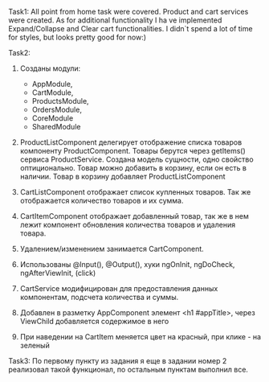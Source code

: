 Task1:
All point from home task were covered.
Product and cart services were created. As for additional functionality I ha ve implemented Expand/Collapse and Clear cart functionalities.
I didn`t spend a lot of time for styles, but looks pretty good for now:)

Task2:

1. Созданы модули:
    - AppModule, 
    - CartModule, 
    - ProductsModule, 
    - OrdersModule, 
    - CoreModule 
    - SharedModule
   
2. ProductListComponent делегирует отображение списка товаров
   компоненту ProductComponent. Товары берутся через getItems() сервиса ProductService.
   Создана модель сущности, одно свойство оптиционально. 
   Товар можно добавить в корзину, если он есть в наличии. 
   Товар в корзину добавляет ProductListComponent

3. CartListComponent отображает список купленных товаров. Так же отображается количество товаров и их сумма.
4. СartItemComponent отображает добавленный товар, так же в нем лежит компонент обновления количества товаров и удаления товара.
5. Удалением/изменением занимается CartComponent. 
6. Использованы  @Input(), @Output(), хуки ngOnInit, ngDoCheck, ngAfterViewInit, (click)
7. CartService модифицирован для предоставления данных компонентам, подсчета количества и суммы.
8. Добавлен в разметку AppComponent элемент <h1 #appTitle></h1>, через ViewChild добавляется содержимое в него
9. При наведении на CartItem меняется цвет на красный, при клике - на зеленый


Task3: 
По первому пункту из задания я еще в задании номер 2 реализовал такой функционал, по остальным пунктам выполнил все.
